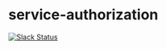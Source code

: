 # service-authorization
[![Slack Status](https://reportporal-slack-auto.herokuapp.com/badge.svg)](https://reportporal-slack-auto.herokuapp.com)

